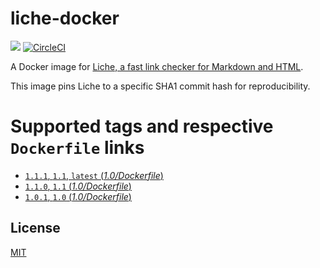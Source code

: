 # liche-docker
[![](https://images.microbadger.com/badges/image/peterevans/liche.svg)](https://microbadger.com/images/peterevans/liche)
[![CircleCI](https://circleci.com/gh/peter-evans/liche-docker/tree/master.svg?style=svg)](https://circleci.com/gh/peter-evans/liche-docker/tree/master)

A Docker image for [Liche, a fast link checker for Markdown and HTML](https://github.com/raviqqe/liche).

This image pins Liche to a specific SHA1 commit hash for reproducibility.

# Supported tags and respective `Dockerfile` links

- [`1.1.1`, `1.1`, `latest`  (*1.0/Dockerfile*)](https://github.com/peter-evans/liche-docker/tree/v1.1.1)
- [`1.1.0`, `1.1`  (*1.0/Dockerfile*)](https://github.com/peter-evans/liche-docker/tree/v1.1.0)
- [`1.0.1`, `1.0`  (*1.0/Dockerfile*)](https://github.com/peter-evans/liche-docker/tree/v1.0.1)

## License

[MIT](LICENSE)

